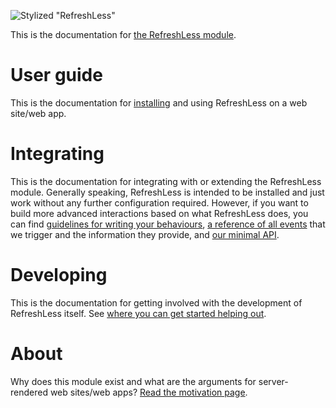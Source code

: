 ![Stylized "RefreshLess"](assets/optimized/title.svg)

This is the documentation for [the RefreshLess
module](https://www.drupal.org/project/refreshless).

# User guide

This is the documentation for [installing](user/install.md) and using
RefreshLess on a web site/web app.

# Integrating

This is the documentation for integrating with or extending the RefreshLess
module. Generally speaking, RefreshLess is intended to be installed and just
work without any further configuration required. However, if you want to build
more advanced interactions based on what RefreshLess does, you can find
[guidelines for writing your behaviours](integrating/behaviours.md),
[a reference of all events](integrating/events.md) that we trigger and the
information they provide, and [our minimal API](integrating/api.md).

# Developing

This is the documentation for getting involved with the development of
RefreshLess itself. See [where you can get started helping
out](developing/start.md).

# About

Why does this module exist and what are the arguments for server-rendered web sites/web apps? [Read the motivation page](about/motivation.md).
